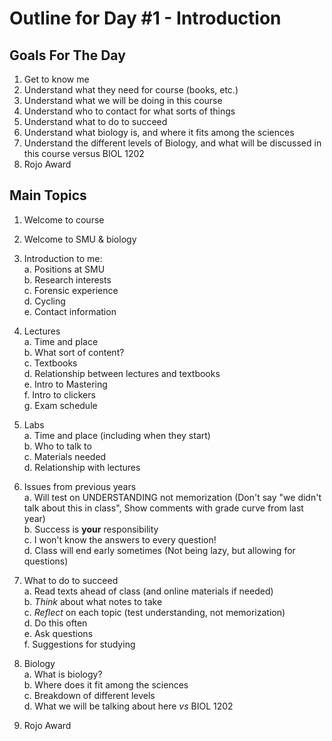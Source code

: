 # Outline for Day #1 - Introduction

## Goals For The Day
1. Get to know me
2. Understand what they need for course (books, etc.)
3. Understand what we will be doing in this course
4. Understand who to contact for what sorts of things
5. Understand what to do to succeed
6. Understand what biology is, and where it fits among the sciences
7. Understand the different levels of Biology, and what will be discussed in this course versus BIOL 1202
8. Rojo Award


## Main Topics
1. Welcome to course

2. Welcome to SMU & biology

3. Introduction to me:  
  a. Positions at SMU  
  b. Research interests  
  c. Forensic experience  
  d. Cycling  
  e. Contact information  

4. Lectures  
  a. Time and place  
  b. What sort of content?  
  c. Textbooks  
  d. Relationship between lectures and textbooks  
  e. Intro to Mastering  
  f. Intro to clickers  
  g. Exam schedule  

5. Labs  
  a. Time and place (including when they start)  
  b. Who to talk to  
  c. Materials needed  
  d. Relationship with lectures  

6. Issues from previous years  
  a. Will test on UNDERSTANDING not memorization (Don't say "we didn't talk about this in class", Show comments with grade curve from last year)  
  b. Success is **your** responsibility  
  c. I won't know the answers to every question!  
  d. Class will end early sometimes (Not being lazy, but allowing for questions)  

7. What to do to succeed  
  a. Read texts ahead of class (and online materials if needed)  
  b. *Think* about what notes to take  
  c. *Reflect* on each topic (test understanding, not memorization)  
  d. Do this often  
  e. Ask questions  
  f. Suggestions for studying  

8. Biology  
  a. What is biology?  
  b. Where does it fit among the sciences  
  c. Breakdown of different levels  
  d. What we will be talking about here *vs* BIOL 1202  

9. Rojo Award
